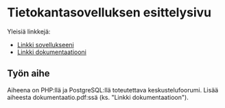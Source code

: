 # Tietokantasovelluksen esittelysivu

Yleisiä linkkejä:

* [Linkki sovellukseeni](http://peltonpa.users.cs.helsinki.fi/foorumi/)
* [Linkki dokumentaatiooni](doc/dokumentaatio.pdf)

## Työn aihe

Aiheena on PHP:llä ja PostgreSQL:llä toteutettava keskustelufoorumi. Lisää aiheesta dokumentaatio.pdf:ssä (ks. "Linkki dokumentaatioon").
